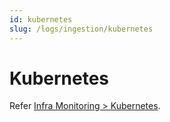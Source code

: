 ```yaml
---
id: kubernetes
slug: /logs/ingestion/kubernetes
---
```


# Kubernetes

Refer [Infra Monitoring > Kubernetes](../../infra-monitoring/3_kubernetes.md).
